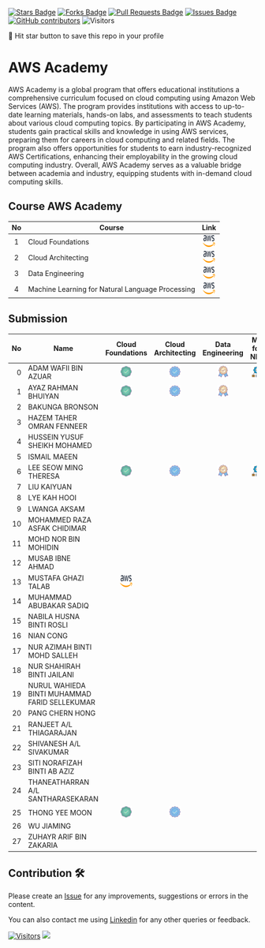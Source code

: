 <a href="https://github.com/drshahizan/BDM/stargazers"><img src="https://img.shields.io/github/stars/drshahizan/BDM" alt="Stars Badge"/></a>
<a href="https://github.com/drshahizan/BDM/network/members"><img src="https://img.shields.io/github/forks/drshahizan/BDM" alt="Forks Badge"/></a>
<a href="https://github.com/drshahizan/BDM/pulls"><img src="https://img.shields.io/github/issues-pr/drshahizan/BDM" alt="Pull Requests Badge"/></a>
<a href="https://github.com/drshahizan/BDM"><img src="https://img.shields.io/github/issues/drshahizan/BDM" alt="Issues Badge"/></a>
<a href="https://github.com/drshahizan/BDM/graphs/contributors"><img alt="GitHub contributors" src="https://img.shields.io/github/contributors/drshahizan/BDM?color=2b9348"></a>
![Visitors](https://api.visitorbadge.io/api/visitors?path=https%3A%2F%2Fgithub.com%2Fdrshahizan%2BDM&labelColor=%23d9e3f0&countColor=%23697689&style=flat)

🌟 Hit star button to save this repo in your profile

# AWS Academy

AWS Academy is a global program that offers educational institutions a comprehensive curriculum focused on cloud computing using Amazon Web Services (AWS). The program provides institutions with access to up-to-date learning materials, hands-on labs, and assessments to teach students about various cloud computing topics. By participating in AWS Academy, students gain practical skills and knowledge in using AWS services, preparing them for careers in cloud computing and related fields. The program also offers opportunities for students to earn industry-recognized AWS Certifications, enhancing their employability in the growing cloud computing industry. Overall, AWS Academy serves as a valuable bridge between academia and industry, equipping students with in-demand cloud computing skills.

## Course AWS Academy

| No  | Course                                                                                                |                                                             Link                                                             |
| :-: | ----------------------------------------------------------------------------------------------------- | :--------------------------------------------------------------------------------------------------------------------------: |
|  1  | Cloud Foundations | <a href="https://awsacademy.instructure.com/courses/60317" ><img src="../images/aws.svg" width="24px" height="24px" ></a> |
|  2  | Cloud Architecting | <a href="https://awsacademy.instructure.com/courses/60318" ><img src="../images/aws.svg" width="24px" height="24px" ></a> |
|  3  | Data Engineering | <a href="https://awsacademy.instructure.com/courses/60401" ><img src="../images/aws.svg" width="24px" height="24px" ></a> |
|  4  | Machine Learning for Natural Language Processing | <a href="https://awsacademy.instructure.com/courses/60323" ><img src="../images/aws.svg" width="24px" height="24px" ></a> |

## Submission

| No  | Name  | Cloud Foundations | Cloud Architecting | Data Engineering | ML for NLP |
| ---: | ------------- | :-------------: | :-------------: | :-------------: | :-------------: | 
| 0   | ADAM WAFII BIN AZUAR                      | <a href="https://www.credly.com/badges/4bc350fe-4dac-48eb-8ffa-123835bacef4/public_url"><img src="../images/badge1.png" width="24px" height="24px"></a> | <a href="https://www.credly.com/badges/f0cceb63-764c-49a5-8358-45a1921fe550/public_url"><img src="../images/badge2.png" width="24px" height="24px"></a> | <a href="https://www.credly.com/badges/8dfc05e1-c725-4c91-9bbc-8b74e4655b9b/public_url"><img src="../images/badge3.png" width="24px" height="24px"></a>| <a href="https://www.credly.com/badges/8dfc05e1-c725-4c91-9bbc-8b74e4655b9b/public_url"><img src="../images/nlp.png" width="24px" height="24px"></a>|
| 1   | AYAZ RAHMAN BHUIYAN                    |  <a href="https://www.credly.com/badges/8d41c522-494b-4861-b224-853fb8ba962b/public_url"><img src="../images/badge1.png" width="24px" height="24px"></a> | <a href="https://www.credly.com/badges/1f4f888c-fc9a-4021-9ed4-facdf4b6644f/public_url"><img src="../images/badge2.png" width="24px" height="24px"></a> | <a href="https://www.credly.com/badges/bfede587-6bff-421f-9275-10412ad2bbee/public_url"><img src="../images/badge3.png" width="24px" height="24px"></a>|
| 2   | BAKUNGA BRONSON                        |
| 3   | HAZEM TAHER OMRAN FENNEER              |
| 4   | HUSSEIN YUSUF SHEIKH MOHAMED           |
| 5   | ISMAIL MAEEN                           |
| 6   | LEE SEOW MING THERESA                  | <a href="https://www.credly.com/badges/6e1662da-e593-4e9d-9c34-8ed6392383d5/public_url"><img src="../images/badge1.png" width="24px" height="24px"></a> | <a href="https://www.credly.com/badges/ca29d6f8-7e6e-4d61-82a8-ceed0bbb60e9/public_url"><img src="../images/badge2.png" width="24px" height="24px"></a> | <a href="https://www.credly.com/badges/e7531144-119e-4684-b715-05e3ad943193/public_url"><img src="../images/badge3.png" width="24px" height="24px"></a>| <a href="https://www.credly.com/badges/25db0c84-70bc-493e-9342-7a2de49a6835/public_url"><img src="../images/nlp.png" width="24px" height="24px"></a>
| 7   | LIU KAIYUAN                            |
| 8   | LYE KAH HOOI                            |
| 9   | LWANGA AKSAM                           |
| 10  | MOHAMMED RAZA ASFAK CHIDIMAR           |
| 11  | MOHD NOR BIN MOHIDIN                   |
| 12  | MUSAB IBNE AHMAD                        |
| 13  | MUSTAFA GHAZI TALAB                    |<a href="https://awsacademy.instructure.com/courses/60317" ><img src="../images/aws.svg" width="24px" height="24px" ></a> |
| 14  | MUHAMMAD ABUBAKAR SADIQ                |
| 15  | NABILA HUSNA BINTI ROSLI               |
| 16  | NIAN CONG                               |
| 17  | NUR AZIMAH BINTI MOHD SALLEH           |
| 18  | NUR SHAHIRAH BINTI JAILANI             |
| 19  | NURUL WAHIEDA BINTI MUHAMMAD FARID SELLEKUMAR  |
| 20  | PANG CHERN HONG                        |
| 21  | RANJEET A/L THIAGARAJAN                |
| 22  | SHIVANESH A/L SIVAKUMAR                |
| 23  | SITI NORAFIZAH BINTI AB AZIZ           |
| 24  | THANEATHARRAN A/L SANTHARASEKARAN      |
| 25  | THONG YEE MOON                         |<a href="https://www.credly.com/badges/7536ce85-94d5-43eb-a022-7e2fff945c13/public_url"><img src="../images/badge1.png" width="24px" height="24px"></a> |<a href="https://www.credly.com/badges/52f71211-2451-4224-a006-e57fc05e46fa/public_url"><img src="../images/badge2.png" width="24px" height="24px"></a>
| 26  | WU JIAMING                             |
| 27  | ZUHAYR ARIF BIN ZAKARIA                |


## Contribution 🛠️
Please create an [Issue](https://github.com/drshahizan/BDM/issues) for any improvements, suggestions or errors in the content.

You can also contact me using [Linkedin](https://www.linkedin.com/in/drshahizan/) for any other queries or feedback.

[![Visitors](https://api.visitorbadge.io/api/visitors?path=https%3A%2F%2Fgithub.com%2Fdrshahizan&labelColor=%23697689&countColor=%23555555&style=plastic)](https://visitorbadge.io/status?path=https%3A%2F%2Fgithub.com%2Fdrshahizan)
![](https://hit.yhype.me/github/profile?user_id=81284918)

